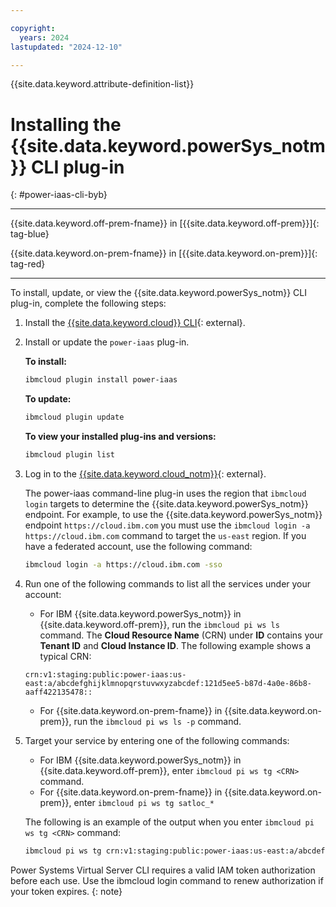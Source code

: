 ```yaml
---

copyright:
  years: 2024
lastupdated: "2024-12-10"

---
```


{{site.data.keyword.attribute-definition-list}}

# Installing the {{site.data.keyword.powerSys_notm}} CLI plug-in
{: #power-iaas-cli-byb}

---

{{site.data.keyword.off-prem-fname}} in [{{site.data.keyword.off-prem}}]{: tag-blue}

{{site.data.keyword.on-prem-fname}} in [{{site.data.keyword.on-prem}}]{: tag-red}

---



To install, update, or view the {{site.data.keyword.powerSys_notm}} CLI plug-in, complete the following steps:

1. Install the [{{site.data.keyword.cloud}} CLI](https://cloud.ibm.com/docs/cli?topic=cloud-cli-getting-started){: external}.

2. Install or update the `power-iaas` plug-in.

    **To install:**

    ```bash
    ibmcloud plugin install power-iaas
    ```

    **To update:**

    ```bash
    ibmcloud plugin update
    ```

    **To view your installed plug-ins and versions:**

    ```bash
    ibmcloud plugin list
    ```

3. Log in to the [{{site.data.keyword.cloud_notm}}](https://cloud.ibm.com/login){: external}.

    The power-iaas command-line plug-in uses the region that `ibmcloud login` targets to determine the {{site.data.keyword.powerSys_notm}} endpoint. For example, to use the {{site.data.keyword.powerSys_notm}} endpoint `https://cloud.ibm.com` you must use the `ibmcloud login -a https://cloud.ibm.com` command to target the `us-east` region. If you have a federated account, use the following command:

    ```bash
    ibmcloud login -a https://cloud.ibm.com -sso
    ```

4. Run one of the following commands to list all the services under your account:

   * For IBM {{site.data.keyword.powerSys_notm}} in {{site.data.keyword.off-prem}}, run the `ibmcloud pi ws ls` command.
     The **Cloud Resource Name** (CRN) under **ID** contains your **Tenant ID** and **Cloud Instance ID**. The following example shows a typical CRN:

    ```screen
    crn:v1:staging:public:power-iaas:us-east:a/abcdefghijklmnopqrstuvwxyzabcdef:121d5ee5-b87d-4a0e-86b8-aaff422135478::
    ```

   * For {{site.data.keyword.on-prem-fname}} in {{site.data.keyword.on-prem}}, run the `ibmcloud pi ws ls -p` command.

5. Target your service by entering one of the following commands:
   * For IBM {{site.data.keyword.powerSys_notm}} in {{site.data.keyword.off-prem}}, enter `ibmcloud pi ws tg <CRN>` command.
   * For {{site.data.keyword.on-prem-fname}} in {{site.data.keyword.on-prem}}, enter `ibmcloud pi ws tg satloc_*`

    The following is an example of the output when you enter `ibmcloud pi ws tg <CRN>` command:

    ```bash
    ibmcloud pi ws tg crn:v1:staging:public:power-iaas:us-east:a/abcdefghijklmnopqrstuvwxyzabcdef:121d5ee5-b87d-4a0e-86b8-aaff422135478::
    ```

Power Systems Virtual Server CLI requires a valid IAM token authorization before each use. Use the ibmcloud login command to renew authorization if your token expires.
{: note}
